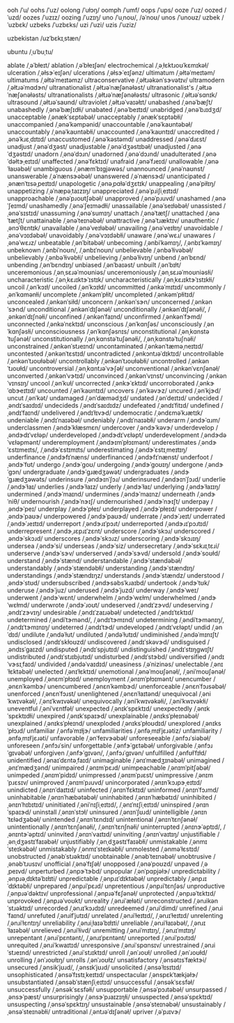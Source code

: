 ooh	/ˈu/
oohs	/ˈuz/
oolong	/ˈuɫɔŋ/
oomph	/ˈumf/
oops	/ˈups/
ooze	/ˈuz/
oozed	/ˈuzd/
oozes	/ˈuzɪz/
oozing	/ˈuzɪŋ/
uno	/ˈuˌnoʊ/, /əˈnoʊ/
unos	/ˈunoʊz/
uzbek	/ˈuzbɛk/
uzbeks	/ˈuzbɛks/
uzi	/ˈuzi/
uzis	/ˈuziz/

uzbekistan	/uzˈbɛkɪˌstæn/

ubuntu	/ˌuˈbuˌtu/

ablate	/ˌəˈbɫeɪt/
ablation	/ˌəˈbɫeɪʃən/
electrochemical	/ˌəˌɫɛktɹoʊˈkɛmɪkəɫ/
ulceration	/ˌəɫsɝˈeɪʃən/
ulcerations	/ˌəɫsɝˈeɪʃənz/
ultimatum	/ˌəɫtəˈmeɪtəm/
ultimatums	/ˌəɫtəˈmeɪtəmz/
ultraconservative	/ˌəɫtɹəkənˈsɝvətɪv/
ultramodern	/ˌəɫtɹəˈmɑdɝn/
ultranationalist	/ˌəɫtɹəˈnæʃənəɫəst/
ultranationalist's	/ˌəɫtɹəˈnæʃənəɫəsts/
ultranationalists	/ˌəɫtɹəˈnæʃənəɫəsts/
ultrasonic	/ˌəɫtɹəˈsɑnɪk/
ultrasound	/ˌəɫtɹəˈsaʊnd/
ultraviolet	/ˌəɫtɹəˈvaɪəɫɪt/
unabashed	/ˌənəˈbæʃt/
unabashedly	/ˌənəˈbæʃɪdɫi/
unabated	/ˌənəˈbeɪtɪd/
unabridged	/ˌənəˈbɹɪdʒd/
unacceptable	/ˌənækˈsɛptəbəɫ/
unacceptably	/ˌənækˈsɛptəbɫi/
unaccompanied	/ˌənəˈkəmpənid/
unaccountable	/ˌənəˈkaʊntəbəɫ/
unaccountably	/ˌənəˈkaʊntəbɫi/
unaccounted	/ˌənəˈkaʊntɪd/
unaccredited	/ˌənəˈkɹɛˌdɪtɪd/
unaccustomed	/ˌənəˈkəstəmd/
unaddressed	/ˌənəˈdɹɛst/
unadjust	/ˌənəˈdʒəst/
unadjustable	/ˌənəˈdʒəstɪbəɫ/
unadjusted	/ˌənəˈdʒəstɪd/
unadorn	/ˌənəˈdɔɹn/
unadorned	/ˌənəˈdɔɹnd/
unadulterated	/ˌənəˈdəɫtɝˌeɪtɪd/
unaffected	/ˌənəˈfɛktɪd/
unafraid	/ˌənəˈfɹeɪd/
unallowable	/ˌənəˈɫaʊəbəɫ/
unambiguous	/ˌənæmˈbɪɡjəwəs/
unannounced	/ˌənəˈnaʊnst/
unanswerable	/ˌəˈnænsɝəbəɫ/
unanswered	/ˌəˈnænsɝd/
unanticipated	/ˌənænˈtɪsəˌpeɪtɪd/
unapologetic	/ˌənəˌpɑɫəˈdʒɛtɪk/
unappealing	/ˌənəˈpiɫɪŋ/
unappetizing	/ˌəˈnæpəˌtaɪzɪŋ/
unappreciated	/ˌənəˈpɹiʃiˌeɪtɪd/
unapproachable	/ˌənəˈpɹoʊtʃəbəɫ/
unapproved	/ˌənəˈpɹuvd/
unashamed	/ˌənəˈʃeɪmd/
unashamedly	/ˌənəˈʃeɪmədɫi/
unassailable	/ˌənəˈseɪɫəbəɫ/
unassisted	/ˌənəˈsɪstɪd/
unassuming	/ˌənəˈsumɪŋ/
unattach	/ˌənəˈtætʃ/
unattached	/ˌənəˈtætʃt/
unattainable	/ˌənəˈteɪnəbəɫ/
unattractive	/ˌənəˈtɹæktɪv/
unauthentic	/ˌənɔˈθɛntɪk/
unavailable	/ˌənəˈveɪɫəbəɫ/
unavailing	/ˌənəˈveɪɫɪŋ/
unavoidable	/ˌənəˈvɔɪdəbəɫ/
unavoidably	/ˌənəˈvɔɪdəbɫi/
unaware	/ˌənəˈwɛɹ/
unawares	/ˌənəˈwɛɹz/
unbeatable	/ˌənˈbitəbəɫ/
unbecoming	/ˌənbiˈkəmɪŋ/, /ˌənbɪˈkəmɪŋ/
unbeknown	/ˌənbiˈnoʊn/, /ˌənbɪˈnoʊn/
unbelievable	/ˌənbəˈɫivəbəɫ/
unbelievably	/ˌənbəˈɫivəbɫi/
unbelieving	/ˌənbəˈɫivɪŋ/
unbend	/ˌənˈbɛnd/
unbending	/ˌənˈbɛndɪŋ/
unbiased	/ˌənˈbaɪəst/
unbuilt	/ˌənˈbɪɫt/
unceremonious	/ˌənˌsɛɹəˈmoʊniəs/
unceremoniously	/ˌənˌsɛɹəˈmoʊniəsɫi/
uncharacteristic	/ˌənˌkɛɹɪktɝˈɪstɪk/
uncharacteristically	/ˌənˌkɛɹɪktɝˈɪstɪkɫi/
uncoil	/ˌənˈkɔɪɫ/
uncoiled	/ˌənˈkɔɪɫd/
uncommitted	/ˌənkəˈmɪtɪd/
uncommonly	/ˌənˈkɑmənɫi/
uncomplete	/ˌənkəmˈpɫit/
uncompleted	/ˌənkəmˈpɫitɪd/
unconcealed	/ˌənkənˈsiɫd/
unconcern	/ˌənkənˈsɝn/
unconcerned	/ˌənkənˈsɝnd/
unconditional	/ˌənkənˈdɪʃənəɫ/
unconditionally	/ˌənkənˈdɪʃənəɫi/, /ˌənkənˈdɪʃnəɫi/
unconfined	/ˌənkənˈfaɪnd/
unconfirmed	/ˌənkənˈfɝmd/
unconnected	/ˌənkəˈnɛktɪd/
unconscious	/ˌənˈkɑnʃəs/
unconsciously	/ˌənˈkɑnʃəsɫi/
unconsciousness	/ˌənˈkɑnʃəsnɪs/
unconstitutional	/ˌənˌkɑnstəˈtuʃənəɫ/
unconstitutionally	/ˌənˌkɑnstəˈtuʃənəɫi/, /ˌənˌkɑnstəˈtuʃnəɫi/
unconstrained	/ˌənkənˈstɹeɪnd/
uncontaminated	/ˌənkənˈtæməˌneɪtɪd/
uncontested	/ˌənkənˈtɛstɪd/
uncontradicted	/ˌənkɔntɹəˈdɪktɪd/
uncontrollable	/ˌənkənˈtɹoʊɫəbəɫ/
uncontrollably	/ˌənkənˈtɹoʊɫəbɫi/
uncontrolled	/ˌənkənˈtɹoʊɫd/
uncontroversial	/ˌənˌkɑntɹəˈvɝʃəɫ/
unconventional	/ˌənkənˈvɛnʃənəɫ/
unconverted	/ˌənkənˈvɝtɪd/
unconvinced	/ˌənkənˈvɪnst/
unconvincing	/ˌənkənˈvɪnsɪŋ/
uncool	/ˌənˈkuɫ/
uncorrected	/ˌənkɝˈɛktɪd/
uncorroborated	/ˌənkɝˈɑbɝeɪtɪd/
uncounted	/ˌənˈkaʊntɪd/
uncovers	/ˌənˈkəvɝz/
uncured	/ˌənˈkjɝd/
uncut	/ˌənˈkət/
undamaged	/ˌənˈdæmədʒd/
undated	/ˌənˈdeɪtɪd/
undecided	/ˌəndɪˈsaɪdɪd/
undecideds	/ˌəndɪˈsaɪdɪdz/
undefeated	/ˌəndɪˈfitɪd/
undefined	/ˌəndɪˈfaɪnd/
undelivered	/ˌəndɪˈɫɪvɝd/
undemocratic	/ˌəndɛməˈkɹætɪk/
undeniable	/ˌəndɪˈnaɪəbəɫ/
undeniably	/ˌəndɪˈnaɪəbɫi/
underarm	/ˌəndɝˈɑɹm/
underclassmen	/ˌəndɝˈkɫæsmɛn/
undercover	/ˌəndɝˈkəvɝ/
underdevelop	/ˌəndɝdɪˈvɛɫəp/
underdeveloped	/ˌəndɝdɪˈvɛɫəpt/
underdevelopment	/ˌəndɝdəˈvɛɫəpmənt/
underemployment	/ˌəndɝɪmˈpɫɔɪmənt/
underestimates	/ˌəndɝˈɛstɪmeɪts/, /ˌəndɝˈɛstɪmɪts/
underestimating	/ˌəndɝˈɛstɪˌmeɪtɪŋ/
underfinance	/ˌəndɝfɪˈnæns/
underfinanced	/ˌəndɝfɪˈnænst/
underfoot	/ˌəndɝˈfʊt/
undergo	/ˌəndɝˈɡoʊ/
undergoing	/ˌəndɝˈɡoʊɪŋ/
undergone	/ˌəndɝˈɡɔn/
undergraduate	/ˌəndɝˈɡɹædʒəwət/
undergraduates	/ˌəndɝˈɡɹædʒəwəts/
underinsure	/ˌəndɝɪnˈʃɔɹ/
underinsured	/ˌəndɝɪnˈʃɔɹd/
underlie	/ˌəndɝˈɫaɪ/
underlies	/ˌəndɝˈɫaɪz/
underly	/ˌəndɝˈɫaɪ/
underlying	/ˌəndɝˈɫaɪɪŋ/
undermined	/ˌəndɝˈmaɪnd/
undermines	/ˌəndɝˈmaɪnz/
underneath	/ˌəndɝˈniθ/
undernourish	/ˌəndɝˈnɝɪʃ/
undernourished	/ˌəndɝˈnɝɪʃt/
underpay	/ˌəndɝˈpeɪ/
underplay	/ˌəndɝˈpɫeɪ/
underplayed	/ˌəndɝˈpɫeɪd/
underpower	/ˌəndɝˈpaʊɝ/
underpowered	/ˌəndɝˈpaʊɝd/
underrate	/ˌəndɝˈɹeɪt/
underrated	/ˌəndɝˈɹeɪtɪd/
underreport	/ˌəndɝɹɪˈpɔɹt/
underreported	/ˌəndɝɹɪˈpɔɹtɪd/
underrepresent	/ˌəndɝˌɹɛpɹɪˈzɛnt/
underscore	/ˌəndɝˈskɔɹ/
underscored	/ˌəndɝˈskɔɹd/
underscores	/ˌəndɝˈskɔɹz/
underscoring	/ˌəndɝˈskɔɹɪŋ/
undersea	/ˌəndɝˈsi/
underseas	/ˌəndɝˈsiz/
undersecretary	/ˌəndɝˈsɛkɹɪˌtɛɹi/
underserve	/ˌəndɝˈsɝv/
underserved	/ˌəndɝˈsɝvd/
undersold	/ˌəndɝˈsoʊɫd/
understand	/ˌəndɝˈstænd/
understandable	/ˌəndɝˈstændəbəɫ/
understandably	/ˌəndɝˈstændəbɫi/
understanding	/ˌəndɝˈstændɪŋ/
understandings	/ˌəndɝˈstændɪŋz/
understands	/ˌəndɝˈstændz/
understood	/ˌəndɝˈstʊd/
undersubscribed	/ˌəndɝsəbsˈkɹaɪbd/
undertook	/ˌəndɝˈtʊk/
underuse	/ˌəndɝˈjuz/
underused	/ˌəndɝˈjuzd/
underway	/ˌəndɝˈweɪ/
underwent	/ˌəndɝˈwɛnt/
underwhelm	/ˌəndɝˈwɛɫm/
underwhelmed	/ˌəndɝˈwɛɫmd/
underwrote	/ˌəndɝˈɹoʊt/
undeserved	/ˌəndɪˈzɝvd/
undeserving	/ˌəndɪˈzɝvɪŋ/
undesirable	/ˌəndɪˈzaɪɹəbəɫ/
undetected	/ˌəndɪˈtɛktɪd/
undetermined	/ˌəndiˈtɝmənd/, /ˌəndɪˈtɝmɪnd/
undetermining	/ˌəndiˈtɝmənɪŋ/, /ˌəndɪˈtɝmɪnɪŋ/
undeterred	/ˌəndɪˈtɝd/
undeveloped	/ˌəndɪˈvɛɫəpt/
undid	/ˌənˈdɪd/
undilute	/ˌəndəˈɫut/
undiluted	/ˌəndəˈɫutɪd/
undiminished	/ˌəndəˈmɪnɪʃt/
undisclosed	/ˌəndɪˈskɫoʊzd/
undiscovered	/ˌəndɪˈskəvɝd/
undisguised	/ˌəndɪsˈɡaɪzd/
undisputed	/ˌəndɪˈspjutɪd/
undistinguished	/ˌəndɪˈstɪŋɡwɪʃt/
undistributed	/ˌəndɪˈstɹɪbjutɪd/
undisturbed	/ˌəndɪˈstɝbd/
undiversified	/ˌəndɪˈvɝsɪˌfaɪd/
undivided	/ˌəndəˈvaɪdɪd/
uneasiness	/ˌəˈnizinəs/
unelectable	/ˌənɪˈɫɛktəbəɫ/
unelected	/ˌənɪˈɫɛktɪd/
unemotional	/ˌənəˈmoʊʃənəɫ/, /ˌəniˈmoʊʃənəɫ/
unemployed	/ˌənɛmˈpɫɔɪd/
unemployment	/ˌənɪmˈpɫɔɪmənt/
unencumber	/ˌənɛnˈkəmbɝ/
unencumbered	/ˌənɛnˈkəmbɝd/
unenforceable	/ˌənɛnˈfɔɹsəbəɫ/
unenforced	/ˌənɛnˈfɔɹst/
unenlightened	/ˌənɛnˈɫaɪtənd/
unequivocal	/ˌəniˈkwɪvəkəɫ/, /ˌənɪˈkwɪvəkəɫ/
unequivocally	/ˌəniˈkwɪvəkəɫi/, /ˌəniˈkwɪvəkɫi/
uneventful	/ˌəniˈvɛntfəɫ/
unexpected	/ˌənɪkˈspɛktɪd/
unexpectedly	/ˌənɪkˈspɛktɪdɫi/
unexpired	/ˌənɪkˈspaɪɝd/
unexplainable	/ˌənɪksˈpɫeɪnəbəɫ/
unexplained	/ˌənɪksˈpɫeɪnd/
unexploded	/ˌənɪksˈpɫoʊdɪd/
unexplored	/ˌənɪksˈpɫɔɹd/
unfamiliar	/ˌənfəˈmɪɫjɝ/
unfamiliarities	/ˌənfəˌmɪɫˈjɛɹətiz/
unfamiliarity	/ˌənfəˌmɪɫˈjɛɹəti/
unfavorable	/ˌənˈfeɪvɝəbəɫ/
unforeseeable	/ˌənfɔɹˈsiəbəɫ/
unforeseen	/ˌənfɔɹˈsin/
unforgettable	/ˌənfɝˈɡɛtəbəɫ/
unforgivable	/ˌənfɔɹˈɡɪvəbəɫ/
unforgiven	/ˌənfɝˈɡɪvən/, /ˌənfɔɹˈɡɪvən/
unfulfilled	/ˌənfʊɫˈfɪɫd/
unidentified	/ˌənaɪˈdɛntəˌfaɪd/
unimaginable	/ˌənɪˈmædʒɪnəbəɫ/
unimagined	/ˌənɪˈmædʒənd/
unimpaired	/ˌənɪmˈpɛɹd/
unimpeachable	/ˌənɪmˈpitʃəbəɫ/
unimpeded	/ˌənɪmˈpidɪd/
unimpressed	/ˌənɪmˈpɹɛst/
unimpressive	/ˌənɪmˈpɹɛsɪv/
unimproved	/ˌənɪmˈpɹuvd/
unincorporated	/ˌənɪnˈkɔɹpɝˌeɪtɪd/
unindicted	/ˌənɪnˈdaɪtɪd/
uninfected	/ˌənɪnˈfɛktɪd/
uninformed	/ˌənɪnˈfɔɹmd/
uninhabitable	/ˌənɪnˈhæbətəbəɫ/
uninhabited	/ˌənɪnˈhæbətɪd/
uninhibited	/ˌənɪnˈhɪbɪtɪd/
uninitiated	/ˌəniˈnɪʃiˌeɪtɪd/, /ˌənɪˈnɪʃiˌeɪtɪd/
uninspired	/ˌənɪnˈspaɪɝd/
uninstall	/ˌənɪnˈstɔɫ/
uninsured	/ˌənɪnˈʃʊɹd/
unintelligible	/ˌənɪnˈtɛɫədʒəbəɫ/
unintended	/ˌənɪnˈtɛndɪd/
unintentional	/ˌənɪnˈtɛnʃənəɫ/
unintentionally	/ˌənɪnˈtɛnʃənəɫi/, /ˌənɪnˈtɛnʃnəɫi/
uninterrupted	/ˌənɪnɝˈəptɪd/, /ˌənɪntɝˈəptɪd/
uninvited	/ˌənɪnˈvaɪtɪd/
uninviting	/ˌənɪnˈvaɪtɪŋ/
unjustifiable	/ˌənˌdʒəstɪˈfaɪəbəɫ/
unjustifiably	/ˌənˌdʒəstɪˈfaɪəbɫi/
unmistakable	/ˌənmɪˈsteɪkəbəɫ/
unmistakably	/ˌənmɪˈsteɪkəbɫi/
unmolested	/ˌənməˈɫɛstɪd/
unobstructed	/ˌənəbˈstɹəktɪd/
unobtainable	/ˌənəbˈteɪnəbəɫ/
unobtrusive	/ˌənəbˈtɹusɪv/
unofficial	/ˌənəˈfɪʃəɫ/
unopposed	/ˌənəˈpoʊzd/
unpaved	/ˌəˌpeɪvd/
unperturbed	/ˌənpɝˈtɝbd/
unpopular	/ˌənˈpɑpjəɫɝ/
unpredictability	/ˌənpɹəˌdɪktəˈbɪɫɪti/
unpredictable	/ˌənpɹɪˈdɪktəbəɫ/
unpredictably	/ˌənpɹɪˈdɪktəbɫi/
unprepared	/ˌənpɹiˈpɛɹd/
unpretentious	/ˌənpɹiˈtɛnʃəs/
unproductive	/ˌənpɹəˈdəktɪv/
unprofessional	/ˌənpɹəˈfɛʃənəɫ/
unprotected	/ˌənpɹəˈtɛktɪd/
unprovoked	/ˌənpɹəˈvoʊkt/
unreality	/ˌənɹiˈæɫəti/
unreconstructed	/ˌənɹikənˈstɹəktɪd/
unrecorded	/ˌənɹɪˈkɔɹdɪd/
unredeemed	/ˌənɹiˈdimd/
unrefined	/ˌənɹiˈfaɪnd/
unrefuted	/ˌənɹifˈjutɪd/
unrelated	/ˌənɹiˈɫeɪtɪd/, /ˌənɹɪˈɫeɪtɪd/
unrelenting	/ˌənɹiˈɫɛntɪŋ/
unreliability	/ˌənɹiˌɫaɪəˈbɪɫɪti/
unreliable	/ˌənɹiˈɫaɪəbəɫ/, /ˌənɹɪˈɫaɪəbəɫ/
unrelieved	/ˌənɹiˈɫivd/
unremitting	/ˌənɹiˈmɪtɪŋ/, /ˌənɹɪˈmɪtɪŋ/
unrepentant	/ˌənɹiˈpɛntənt/, /ˌənɹɪˈpɛntənt/
unreported	/ˌənɹiˈpɔɹtɪd/
unrequited	/ˌənɹiˈkwaɪtɪd/
unresponsive	/ˌənɹiˈspɑnsɪv/
unrestrained	/ˌənɹiˈstɹeɪnd/
unrestricted	/ˌənɹiˈstɹɪktɪd/
unroll	/ˌənˈɹoʊɫ/
unrolled	/ˌənˈɹoʊɫd/
unrolling	/ˌənˈɹoʊɫɪŋ/
unrolls	/ˌənˈɹoʊɫz/
unsatisfactory	/ˌənsətɪsˈfæktɝi/
unsecured	/ˌənsikˈjʊɹd/, /ˌənsɪkˈjʊɹd/
unsolicited	/ˌənsəˈɫɪsɪtɪd/
unsophisticated	/ˌənsəˈfɪstɪˌkeɪtɪd/
unspectacular	/ˌənspɛkˈtækjəɫɝ/
unsubstantiated	/ˌənsəbˈstænʃiˌeɪtɪd/
unsuccessful	/ˌənsəkˈsɛsfəɫ/
unsuccessfully	/ˌənsəkˈsɛsfəɫi/
unsupportable	/ˌənsəˈpɔɹtəbəɫ/
unsurpassed	/ˌənsɝˈpæst/
unsurprisingly	/ˌənsɝˈpɹaɪzɪŋɫi/
unsuspected	/ˌənsəˈspɛktɪd/
unsuspecting	/ˌənsəˈspɛktɪŋ/
unsustainable	/ˌənsəˈsteɪnəbəɫ/
unsustainably	/ˌənsəˈsteɪnəbɫi/
untraditional	/ˌəntɹəˈdɪʃənəɫ/
upriver	/ˌəˈpɹɪvɝ/
